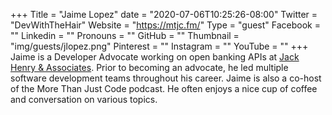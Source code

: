 +++
Title = "Jaime Lopez"
date = "2020-07-06T10:25:26-08:00"
Twitter = "DevWithTheHair"
Website = "https://mtjc.fm/"
Type = "guest"
Facebook = ""
Linkedin = ""
Pronouns = ""
GitHub = ""
Thumbnail = "img/guests/jlopez.png"
Pinterest = ""
Instagram = ""
YouTube = ""
+++
Jaime is a Developer Advocate working on open banking APIs at [Jack Henry & Associates](https://www.jackhenry.com). Prior to becoming an advocate, he led multiple software development teams throughout his career. Jaime is also a co-host of the More Than Just Code podcast. He often enjoys a nice cup of coffee and conversation on various topics.
